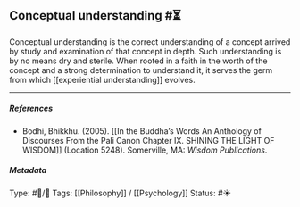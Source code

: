## Conceptual understanding  #⏳ 

Conceptual understanding is the correct understanding of a concept arrived by study and examination of that concept in depth. Such understanding is by no means dry and sterile. When rooted in a faith in the worth of the concept and a strong determination to understand it, it serves the germ from which [[experiential understanding]] evolves. 

___

##### References

- Bodhi, Bhikkhu. (2005). [[In the Buddha’s Words An Anthology of Discourses From the Pali Canon Chapter IX. SHINING THE LIGHT OF WISDOM]] (Location 5248). Somerville, MA: _Wisdom Publications_.

##### Metadata
Type: #🔵/🔵 
Tags: [[Philosophy]] / [[Psychology]] 
Status: #☀️ 
